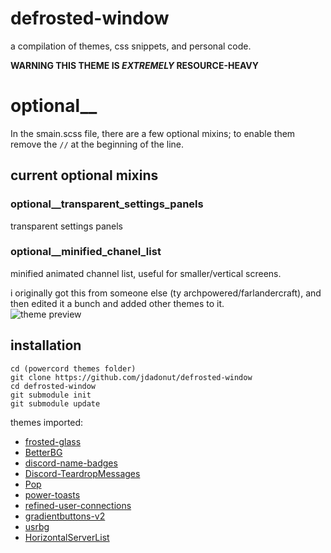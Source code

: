 # defrosted-window

a compilation of themes, css snippets, and personal code.

**WARNING THIS THEME IS *EXTREMELY* RESOURCE-HEAVY**

# optional__
In the smain.scss file, there are a few optional mixins; to enable them remove the `//` at the beginning of the line.
## current optional mixins
### optional__transparent_settings_panels
transparent settings panels
### optional__minified_chanel_list
minified animated channel list, useful for smaller/vertical screens.


i originally got this from someone else (ty archpowered/farlandercraft), and then edited it a bunch and added other themes to it.  
![theme preview](https://send-me-femboy.thigh.pics/0d86C7c4FfaE82Ab.jpg)

## installation

```
cd (powercord themes folder)
git clone https://github.com/jdadonut/defrosted-window 
cd defrosted-window 
git submodule init
git submodule update
```



themes imported:

- [frosted-glass](https://github.com/DiscordStyles/FrostedGlass)
- [BetterBG](https://github.com/CloneyInnit/BetterBG)
- [discord-name-badges](https://github.com/Discord-Theme-Addons/discord-name-badges)
- [Discord-TeardropMessages](https://github.com/Freeplayg/Discord-TeardropMessages)
- [Pop](https://github.com/devinkid1/Pop)
- [power-toasts](https://github.com/Discord-Theme-Addons/power-toasts)
- [refined-user-connections](https://github.com/Discord-Theme-Addons/refined-user-connections)
- [gradientbuttons-v2](https://github.com/Discord-Theme-Addons/gradientbuttons-v2)
- [usrbg](https://github.com/Discord-Custom-Covers/usrbg)
- [HorizontalServerList](https://github.com/DiscordStyles/HorizontalServerList)
